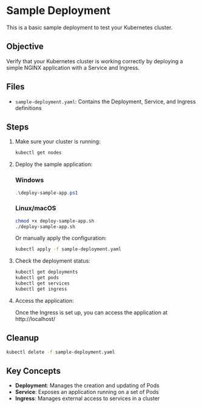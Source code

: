 # Sample Deployment

This is a basic sample deployment to test your Kubernetes cluster.

## Objective

Verify that your Kubernetes cluster is working correctly by deploying a simple NGINX application with a Service and Ingress.

## Files

- `sample-deployment.yaml`: Contains the Deployment, Service, and Ingress definitions

## Steps

1. Make sure your cluster is running:

   ```bash
   kubectl get nodes
   ```

2. Deploy the sample application:

   ### Windows

   ```powershell
   .\deploy-sample-app.ps1
   ```

   ### Linux/macOS

   ```bash
   chmod +x deploy-sample-app.sh
   ./deploy-sample-app.sh
   ```

   Or manually apply the configuration:

   ```bash
   kubectl apply -f sample-deployment.yaml
   ```

3. Check the deployment status:

   ```bash
   kubectl get deployments
   kubectl get pods
   kubectl get services
   kubectl get ingress
   ```

4. Access the application:

   Once the Ingress is set up, you can access the application at http://localhost/

## Cleanup

```bash
kubectl delete -f sample-deployment.yaml
```

## Key Concepts

- **Deployment**: Manages the creation and updating of Pods
- **Service**: Exposes an application running on a set of Pods
- **Ingress**: Manages external access to services in a cluster